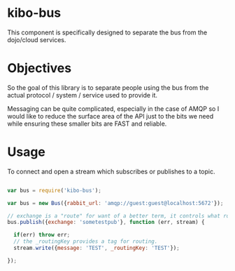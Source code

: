 # kibo-bus

This component is specifically designed to separate the bus from the
dojo/cloud services.

# Objectives

So the goal of this library is to separate people using the bus from the actual protocol / system / service used to provide it.

Messaging can be quite complicated, especially in the case of AMQP so I would like to reduce the surface area of the API
just to the bits we need while ensuring these smaller bits are FAST and reliable.

# Usage

To connect and open a stream which subscribes or publishes to a topic.

```javascript

var bus = require('kibo-bus');

var bus = new Bus({rabbit_url: 'amqp://guest:guest@localhost:5672'});

// exchange is a "route" for want of a better term, it controls what routing for queues
bus.publish({exchange: 'sometestpub'}, function (err, stream) {

  if(err) throw err;
  // the _routingKey provides a tag for routing.
  stream.write({message: 'TEST', _routingKey: 'TEST'});

});

```
